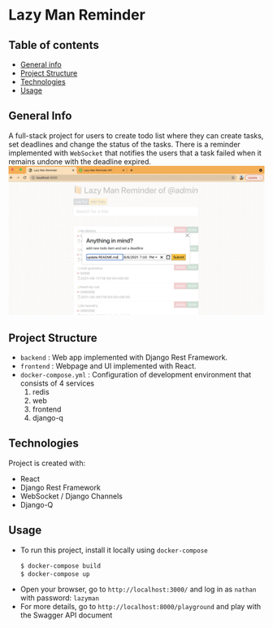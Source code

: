 # Lazy Man Reminder

## Table of contents
* [General info](#general-info)
* [Project Structure](#project-structure)
* [Technologies](#technologies)
* [Usage](#usage)

## General Info
A full-stack project for users to create todo list where they can create tasks, set deadlines and change the status of the tasks. There is a reminder implemented with `WebSocket` that notifies the users that a task failed when it remains undone with the deadline expired.
![](https://github.com/nathanjonjon/lazy-man-reminder/blob/main/todo.png)


## Project Structure
- `backend` : Web app implemented with Django Rest Framework.
- `frontend` : Webpage and UI implemented with React.
- `docker-compose.yml` : Configuration of development environment that consists of 4 services
  1. redis
  2. web
  3. frontend
  4. django-q

## Technologies
Project is created with:
* React
* Django Rest Framework
* WebSocket / Django Channels
* Django-Q

## Usage
- To run this project, install it locally using `docker-compose`
  ```
  $ docker-compose build
  $ docker-compose up
  ```
- Open your browser, go to `http://localhost:3000/` and log in as `nathan` with password: `lazyman`
- For more details, go to `http://localhost:8000/playground` and play with the Swagger API document
